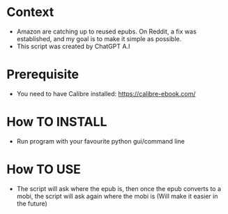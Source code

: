 # Context
- Amazon are catching up to reused epubs. On Reddit, a fix was established, and my goal is to make it simple as possible.
- This script was created by ChatGPT A.I
# Prerequisite
- You need to have Calibre installed: https://calibre-ebook.com/
# How TO INSTALL
- Run program with your favourite python gui/command line
# How TO USE
- The script will ask where the epub is, then once the epub converts to a mobi, the script will ask again where the mobi is (Will make it easier in the future)
